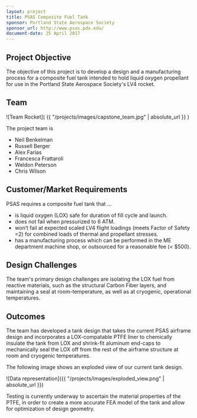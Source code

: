 ```yaml
---
layout: project
title: PSAS Composite Fuel Tank 
sponsor: Portland State Aerospace Society
sponsor_url: http://www.psas.pdx.edu/
document-date: 25 April 2017
---
```


## Project Objective

The objective of this project is to develop a design and a manufacturing process for a composite fuel tank intended to hold liquid oxygen propellant for use in the Portland State Aerospace Society's LV4 rocket. 

## Team

![Team Rocket]( {{ "/projects/images/capstone_team.jpg" | absolute_url }} )

The project team is

* Neil Benkelman
* Russell Berger
* Alex Farias
* Francesca Frattaroli
* Weldon Peterson
* Chris Wilson

## Customer/Market Requirements

PSAS requires a composite fuel tank that ...

- is liquid oxygen (LOX) safe for duration of fill cycle and launch.
- does not fail when pressurized to 6 ATM.
- won’t fail at expected scaled LV4 flight loadings (meets Factor of Safety =2) for combined loads of thermal and propellant stresses.
- has a manufacturing process which can be performed in the ME department machine shop, or outsourced for a reasonable fee (< $500).


## Design Challenges

The team's primary design challenges are isolating the LOX fuel from reactive materials, such as the structural Carbon Fiber layers, and maintaining a seal at room-temperature, as well as at cryogenic, operational temperatures.

## Outcomes

The team has developed a tank design that takes the current PSAS airframe design and incorporates a LOX-compatable PTFE liner to chemically insulate the tank from LOX and shrink-fit aluminum end-caps to mechanically seal the LOX off from the rest of the airframe structure at room and cryogenic temperatures.

The following image shows an exploded view of our current tank design.

![Data representation]({{ "/projects/images/exploded_view.png" | absolute_url }})

Testing is currently underway to ascertain the material properties of the PTFE, in order to create a more accurate FEA model of the tank and allow for optimization of design geometry. 